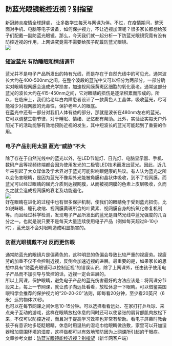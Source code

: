 ## 防蓝光眼镜能控近视？别指望  
新冠肺炎疫情全球肆虐， 让多数学生每天与网课为伴。不过，在疫情期间，整天面对手机、电脑等电子设备，如何保护视力，不让近视加深呢？很多家长都想给孩子们配戴一副防蓝光眼镜。那么，今天我们就一起分析一下防蓝光眼镜究竟有没有防控近视的作用，上网课究竟需不需要给孩子配戴防蓝光眼镜。  
![](http://cdncms.v-keep.cn/wp-content/uploads/2020/06/u22443707461540605792fm11gp0.jpg)  
### 短波蓝光 有助睡眠和情绪调节  
蓝光并不是电子产品所发出的特有光线，而是存在于自然光线中的可见光，通常波长大约在400-500nm之间。在整个波段的蓝光中又可以细分为两部分，一部分确实对眼睛视网膜会造成光学损害，加速视网膜黄斑区细胞的氧化衰老。通常这部分蓝光的波长大约在415-450nm之间，它对眼睛的损伤是逐渐积累而形成的。所以，在临床上，我们给老年白内障患者设计了一款黄色人工晶体，吸收蓝光，尽可能减少对视网膜的光毒性，保护老年人的眼底。  
在蓝光中还有一部分对我们人体有益的部分，那就是波长在480nm左右的蓝光。它可以调整生物节律，对于睡眠、情绪、记忆都有帮助。此外，实验证实每天户外阳光下的活动能够有效地预防近视的发生，其中短波长的蓝光可能起到了重要的作用。  
### 电子产品别用太狠 蓝光“威胁”不大  
除了存在于自然光线中的蓝光以外，在LED节能灯、日光灯、电脑显示器、手机、数码产品等视频终端都会因为使用发光的二极管LED技术而发出蓝光。因此，近几年来引起了大众媒体及学术界对于蓝光可能影响眼健康的热议。有人认为蓝光之所以会伤害眼睛，是因为蓝光不像紫外光能被角膜和晶状体吸收，到不了视网膜。而蓝光可以经过眼睛的屈光介质到达视网膜，从而被视网膜的色素上皮层吸收，久而久之就会造成视网膜的衰老及功能退化。  
![](http://cdncms.v-keep.cn/wp-content/uploads/2020/06/timg-8.gif)  
好在眼睛在进化的过程中也有很多保护机制，使我们的眼睛免于受到蓝光损伤。比如说眯眼、瞳孔收缩、视网膜黄斑所含的叶黄素、视网膜自身的抗氧化修复机制等。而且经过科学检测，发现电子产品所发出的蓝光是自然光线中蓝光强度的几百分之一。也就是说只要不是每天大量连续使用电子产品（例如每天超过8-10小时），蓝光是不会对眼睛造成明显损害的。  
### 防蓝光眼镜戴不对 反而更伤眼  
通常防蓝光的眼镜片是偏黄色的，这种明显的色偏会导致比较严重的视疲劳。视疲劳的加重不仅不会控制近视，反倒会加速近视的进展。最重要的是，如果家长的思想中具有“防蓝光眼镜可以控制近视”的错误认识，除了上网课外，任由孩子使用电子产品而不加引导与管控的话，近视一定会进展的。  
所以上网课，保护眼睛，避免电子产品的蓝光伤害最好的方法应该是：将网课分节段来上，每上一节网课，就让孩子向远处看看，放松休息一下眼睛。可以借鉴美国眼科学会推荐的保护视力的“20-20-20”法则，即每看20分钟，至少看20英尺（6米）远的物体20秒。  
也可以在每节网课之间休息10-15分钟。可以选择看看远处、在家打打乒乓球、来点亲子互动的游戏，这样在眼睛放松休息的同时还可以使紧张的肩背部肌肉放松下来，不仅可以防控近视，而且对于提高学习效率也非常有帮助。看电子屏幕时教会孩子有意识地多眨眨眼睛，休息时用温热的湿毛巾给眼睛做热敷，家里可以开加湿器增加周围环境的湿度，这样做都可以有效地预防因为上网课所引起的干眼症。  
文章参考文献：<a href="https://baijiahao.baidu.com/s?id=1664719676732474946&amp;wfr=spider&amp;for=pc">防蓝光眼镜能控近视？别指望</a>（新华网客户端）  
<!--EndFragment-->  

